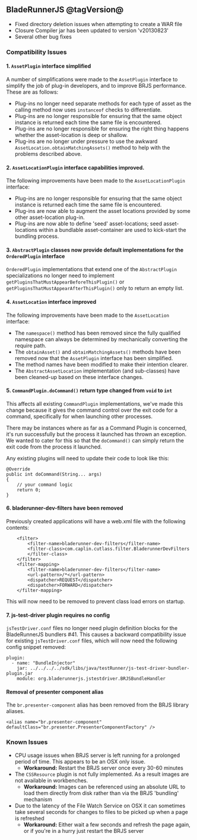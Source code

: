 ## BladeRunnerJS @tagVersion@
- Fixed directory deletion issues when attempting to create a WAR file
- Closure Compiler jar has been updated to version 'v20130823'
- Several other bug fixes

### Compatibility Issues

#### 1. `AssetPlugin` interface simplified
A number of simplifications were made to the `AssetPlugin` interface to simplify the job of plug-in developers, and to improve BRJS performance.
These are as follows:

  * Plug-ins no longer need separate methods for each type of asset as the calling method now uses `instanceof` checks to differentiate.
  * Plug-ins are no longer responsible for ensuring that the same object instance is returned each time the same file is encountered.
  * Plug-ins are no longer responsible for ensuring the right thing happens whether the asset-location is deep or shallow.
  * Plug-ins are no longer under pressure to use the awkward `AssetLocation.obtainMatchingAssets()` method to help with the problems described above.


#### 2. `AssetLocationPlugin` interface capabilities improved.
The following improvements have been made to the `AssetLocationPlugin` interface:

  * Plug-ins are no longer responsible for ensuring that the same object instance is returned each time the same file is encountered.
  * Plug-ins are now able to augment the asset locations provided by some other asset-location plug-in.
  * Plug-ins are now able to define 'seed' asset-locations; seed asset-locations within a bundlable asset-container are used to kick-start the bundling process.


#### 3. `AbstractPlugin` classes now provide default implementations for the `OrderedPlugin` interface
`OrderedPlugin` implementations that extend one of the `AbstractPlugin` specializations no longer need to implement `getPluginsThatMustAppearBeforeThisPlugin()`
or `getPluginsThatMustAppearAfterThisPlugin()` only to return an empty list.


#### 4. `AssetLocation` interface improved
The following improvements have been made to the `AssetLocation` interface:

  * The `namespace()` method has been removed since the fully qualified namespace can always be determined by mechanically converting the require path.
  * The `obtainAsset()` and `obtainMatchingAssets()` methods have been removed now that the `AssetPlugin` interface has been simplified.
  * The method names have been modified to make their intention clearer.
  * The `AbstractAssetLocation` implementation (and sub-classes) have been cleaned-up based on these interface changes.


#### 5. `CommandPlugin.doCommand()` return type changed from `void` to `int`
This affects all existing `CommandPlugin` implementations, we've made this change because it gives the command control
over the exit code for a command, specifically for when launching other processes.

There may be instances where as far as a Command Plugin is concerned, it's run successfully but the process it launched has thrown an exception.
We wanted to cater for this so that the `doCommand()` can simply return the exit code from the process it launched.

Any existing plugins will need to update their code to look like this:

```
@Override
public int doCommand(String... args)
{
	// your command logic
	return 0;
}
```

#### 6. bladerunner-dev-filters have been removed
Previously created applications will have a web.xml file with the following contents:
```
 	<filter>
 		<filter-name>bladerunner-dev-filters</filter-name>
 		<filter-class>com.caplin.cutlass.filter.BladerunnerDevFilters
 		</filter-class>
 	</filter>
 	<filter-mapping>
 		<filter-name>bladerunner-dev-filters</filter-name>
 		<url-pattern>/*</url-pattern>
 		<dispatcher>REQUEST</dispatcher>
 		<dispatcher>FORWARD</dispatcher>
 	</filter-mapping>
```

This will now need to be removed to prevent class load errors on startup.


#### 7. js-test-driver plugin requires no config

`jsTestDriver.conf` files no longer need plugin definition blocks for the BladeRunnerJS bundlers #41.
This causes a backward compatibility issue for existing `jsTestDriver.conf` files, which will now need the following config snippet removed:

```
plugin:
  - name: "BundleInjector"
    jar: ../../../../sdk/libs/java/testRunner/js-test-driver-bundler-plugin.jar
    module: org.bladerunnerjs.jstestdriver.BRJSBundleHandler
```

#### Removal of presenter component alias

The `br.presenter-component` alias has been removed from the BRJS library aliases.

```
<alias name="br.presenter-component" defaultClass="br.presenter.PresenterComponentFactory" />
```

### Known Issues
- CPU usage issues when BRJS server is left running for a prolonged period of time. This appears to be an OSX only issue.
  - **Workaround:** Restart the BRJS server once every 30-60 minutes
- The `CSSResource` plugin is not fully implemented. As a result images are not available in workbenches.
  - **Workaround:** Images can be referenced using an absolute URL to load them directly from disk rather than via the BRJS 'bundling' mechanism
- Due to the latency of the File Watch Service on OSX it can sometimes take several seconds for changes to files to be picked up when a page is refreshed
  - **Workaround:** Either wait a few seconds and refresh the page again, or if you're in a hurry just restart the BRJS server


